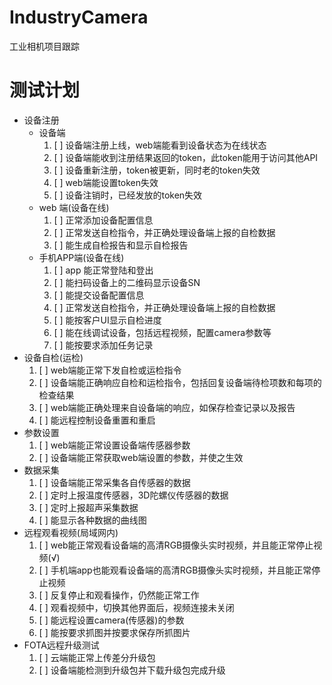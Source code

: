 # IndustryCamera
工业相机项目跟踪
# 测试计划
- 设备注册
  - 设备端
    1. [ ] 设备端注册上线，web端能看到设备状态为在线状态
    1. [ ] 设备端能收到注册结果返回的token，此token能用于访问其他API
    1. [ ] 设备重新注册，token被更新，同时老的token失效
    1. [ ] web端能设置token失效
    1. [ ] 设备注销时，已经发放的token失效
  - web 端(设备在线)
    1. [ ] 正常添加设备配置信息
    1. [ ] 正常发送自检指令，并正确处理设备端上报的自检数据
    1. [ ] 能生成自检报告和显示自检报告
  - 手机APP端(设备在线)
    1. [ ] app 能正常登陆和登出
    1. [ ] 能扫码设备上的二维码显示设备SN
    1. [ ] 能提交设备配置信息
    1. [ ] 正常发送自检指令，并正确处理设备端上报的自检数据
    1. [ ] 能按客户UI显示自检进度
    1. [ ] 能在线调试设备，包括远程视频，配置camera参数等
    1. [ ] 能按要求添加任务记录
- 设备自检(运检)
    1. [ ] web端能正常下发自检或运检指令
    1. [ ] 设备端能正确响应自检和运检指令，包括回复设备端待检项数和每项的检查结果
    1. [ ] web端能正确处理来自设备端的响应，如保存检查记录以及报告
    1. [ ] 能远程控制设备重置和重启
- 参数设置
    1. [ ] web端能正常设置设备端传感器参数
    1. [ ] 设备端能正常获取web端设置的参数，并使之生效
- 数据采集
    1. [ ] 设备端能正常采集各自传感器的数据
    1. [ ] 定时上报温度传感器，3D陀螺仪传感器的数据
    1. [ ] 定时上报超声采集数据
    1. [ ] 能显示各种数据的曲线图
- 远程观看视频(局域网内)
    1. [ ] web能正常观看设备端的高清RGB摄像头实时视频，并且能正常停止视频(√)
    1. [ ] 手机端app也能观看设备端的高清RGB摄像头实时视频，并且能正常停止视频
    1. [ ] 反复停止和观看操作，仍然能正常工作
    1. [ ] 观看视频中，切换其他界面后，视频连接未关闭
    1. [ ] 能远程设置camera(传感器)的参数
    1. [ ] 能按要求抓图并按要求保存所抓图片
- FOTA远程升级测试
    1. [ ] 云端能正常上传差分升级包
    1. [ ] 设备端能检测到升级包并下载升级包完成升级